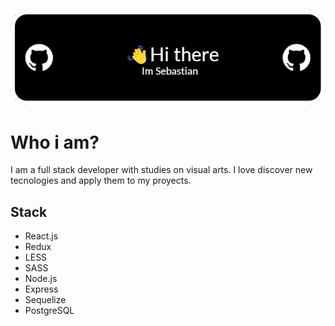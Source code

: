 ![Header](./assets/header-image.png)

# Who i am?

I am a full stack developer with studies on visual arts.
I love discover new tecnologies and apply them to my proyects. 



## Stack

- React.js
- Redux
- LESS
- SASS
- Node.js
- Express
- Sequelize
- PostgreSQL
